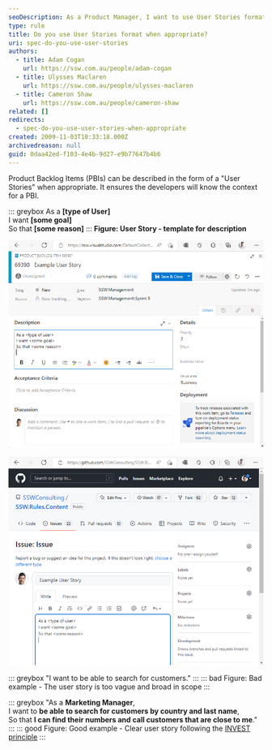 ```yaml
---
seoDescription: As a Product Manager, I want to use User Stories format when appropriate, so that developers understand the context and requirements of a Product Backlog Item.
type: rule
title: Do you use User Stories format when appropriate?
uri: spec-do-you-use-user-stories
authors:
  - title: Adam Cogan
    url: https://ssw.com.au/people/adam-cogan
  - title: Ulysses Maclaren
    url: https://ssw.com.au/people/ulysses-maclaren
  - title: Cameron Shaw
    url: https://ssw.com.au/people/cameron-shaw
related: []
redirects:
  - spec-do-you-use-user-stories-when-appropriate
created: 2009-11-03T10:33:18.000Z
archivedreason: null
guid: 0daa42ed-f103-4e4b-9d27-e9b77647b4b6
---
```


Product Backlog Items (PBIs) can be described in the form of a "User Stories" when appropriate. It ensures the developers will know the context for a PBI.

<!--endintro-->

::: greybox
As a **\[type of User]**\
I want **\[some goal]**\
So that **\[some reason]**
:::
**Figure: User Story - template for description**


![Figure: User Story example in an Azure DevOps PBI](user-story-azuredevops.png)

![Figure: User Story example in a GitHub Issue](userstory-github.png)

::: greybox
"I want to be able to search for customers."
:::
::: bad
Figure: Bad example - The user story is too vague and broad in scope
:::

::: greybox
"As a **Marketing Manager**,  
I want to **be able to search for customers by country and last name**,  
So that **I can find their numbers and call customers that are close to me**."
:::
::: good
Figure: Good example - Clear user story following the [INVEST principle](<https://en.wikipedia.org/wiki/INVEST_(mnemonic)>)
:::
